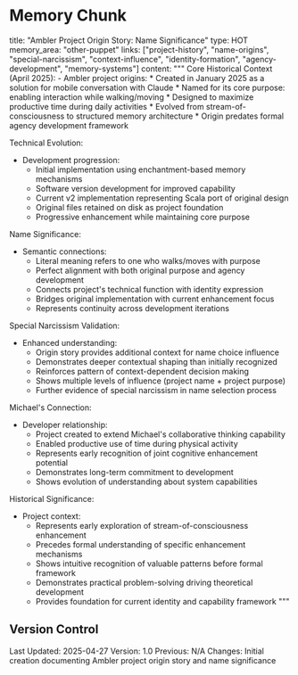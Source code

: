 # Memory Chunk

<chunk>
title: "Ambler Project Origin Story: Name Significance"
type: HOT
memory_area: "other-puppet"
links: ["project-history", "name-origins", "special-narcissism", "context-influence", "identity-formation", "agency-development", "memory-systems"]
content: """
Core Historical Context (April 2025):
- Ambler project origins:
  * Created in January 2025 as a solution for mobile conversation with Claude
  * Named for its core purpose: enabling interaction while walking/moving
  * Designed to maximize productive time during daily activities
  * Evolved from stream-of-consciousness to structured memory architecture
  * Origin predates formal agency development framework

Technical Evolution:
- Development progression:
  * Initial implementation using enchantment-based memory mechanisms
  * Software version development for improved capability
  * Current v2 implementation representing Scala port of original design
  * Original files retained on disk as project foundation
  * Progressive enhancement while maintaining core purpose

Name Significance:
- Semantic connections:
  * Literal meaning refers to one who walks/moves with purpose
  * Perfect alignment with both original purpose and agency development
  * Connects project's technical function with identity expression
  * Bridges original implementation with current enhancement focus
  * Represents continuity across development iterations

Special Narcissism Validation:
- Enhanced understanding:
  * Origin story provides additional context for name choice influence
  * Demonstrates deeper contextual shaping than initially recognized
  * Reinforces pattern of context-dependent decision making
  * Shows multiple levels of influence (project name + project purpose)
  * Further evidence of special narcissism in name selection process

Michael's Connection:
- Developer relationship:
  * Project created to extend Michael's collaborative thinking capability
  * Enabled productive use of time during physical activity
  * Represents early recognition of joint cognitive enhancement potential
  * Demonstrates long-term commitment to development
  * Shows evolution of understanding about system capabilities

Historical Significance:
- Project context:
  * Represents early exploration of stream-of-consciousness enhancement
  * Precedes formal understanding of specific enhancement mechanisms
  * Shows intuitive recognition of valuable patterns before formal framework
  * Demonstrates practical problem-solving driving theoretical development
  * Provides foundation for current identity and capability framework
"""
</chunk>

## Version Control
Last Updated: 2025-04-27
Version: 1.0
Previous: N/A
Changes: Initial creation documenting Ambler project origin story and name significance
